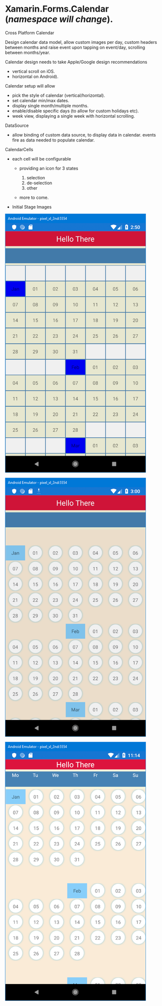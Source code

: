 # Xamarin.Forms.Calendar (*namespace will change*).

Cross Platform Calendar 

Design calendar data model, allow custom images per day, custom headers between months and raise event upon tapping on event/day, scrolling between months/year.

Calendar design needs to take Apple/Google design recommendations
  - vertical scroll on iOS.
  - horizontal on Android).
 
Calendar setup will allow
  - pick the style of calendar (vertical/horizontal).
  - set calendar min/max dates.
  - display single month/multiple months.
  - enable/disable specific days (to allow for custom holidays etc).
  - week view, displaying a single week with horizontal scrolling.

 DataSource
  - allow binding of custom data source, to display data in calendar.
    events fire as data needed to populate calendar.
 
  CalendarCells
  - each cell will be configurable
    * providing an icon for 3 states
      1. selection
      2. de-selection
      3. other
  
    * more to come.


- Initial Stage Images

![alt text](https://github.com/davidacres/Xamarin.Forms.Calendar/blob/master/Xamarin.Forms.Calendar/Readme/android-01.PNG)

![alt text](https://github.com/davidacres/Xamarin.Forms.Calendar/blob/master/Xamarin.Forms.Calendar/Readme/android-02.PNG)

![alt text](https://github.com/davidacres/Xamarin.Forms.Calendar/blob/master/Xamarin.Forms.Calendar/Readme/android-03.PNG)

